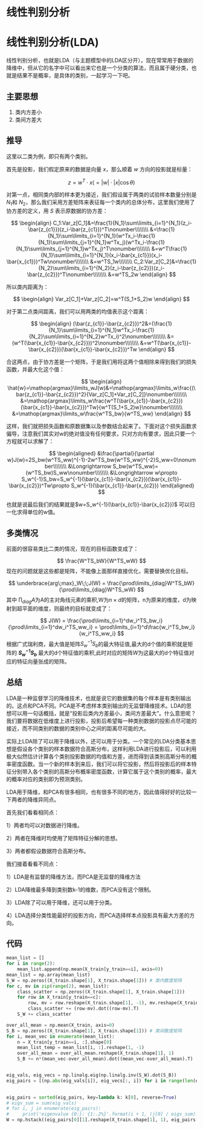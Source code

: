 # 线性判别分析



# 线性判别分析(LDA)
线性判别分析，也就是LDA（与主题模型中的LDA区分开），现在常常用于数据的降维中，但从它的名字中可以看出来它也是一个分类的算法，而且属于硬分类，也就是结果不是概率，是具体的类别，一起学习一下吧。
## 主要思想
1. 类内方差小
2. 类间方差大
## 推导
这里以二类为例，即只有两个类别。

首先是投影，我们假定原来的数据是向量 $x$，那么顺着 $w$ 方向的投影就是标量：

$$
z=w^T\cdot x(=|w|\cdot|x|\cos\theta)
$$

对第一点，相同类内部的样本更为接近，我们假设属于两类的试验样本数量分别是 $N_1$和 $N_2$，那么我们采用方差矩阵来表征每一个类内的总体分布，这里我们使用了协方差的定义，用 $S$ 表示原数据的协方差：

$$
\begin{align}
C_1:Var_z[C_1]&=\frac{1}{N_1}\sum\limits_{i=1}^{N_1}(z_i-\bar{z_{c1}})(z_i-\bar{z_{c1}})^T\nonumber\\\\\\\\
&=\frac{1}{N_1}\sum\limits_{i=1}^{N_1}(w^Tx_i-\frac{1}{N_1}\sum\limits_{j=1}^{N_1}w^Tx_j)(w^Tx_i-\frac{1}{N_1}\sum\limits_{j=1}^{N_1}w^Tx_j)^T\nonumber\\\\\\\\
&=w^T\frac{1}{N_1}\sum\limits_{i=1}^{N_1}(x_i-\bar{x_{c1}})(x_i-\bar{x_{c1}})^Tw\nonumber\\\\\\\\
&=w^TS_1w\\\\\\\\
C_2:Var_z[C_2]&=\frac{1}{N_2}\sum\limits_{i=1}^{N_2}(z_i-\bar{z_{c2}})(z_i-\bar{z_{c2}})^T\nonumber\\\\\\\\
&=w^TS_2w
\end{align}
$$

所以类内距离为：

$$
\begin{align}
Var_z[C_1]+Var_z[C_2]=w^T(S_1+S_2)w
\end{align}
$$


对于第二点类间距离，我们可以用两类的均值表示这个距离：

$$
\begin{align}
(\bar{z_{c1}}-\bar{z_{c2}})^2&=(\frac{1}{N_1}\sum\limits_{i=1}^{N_1}w^Tx_i-\frac{1}{N_2}\sum\limits_{i=1}^{N_2}w^Tx_i)^2\nonumber\\\\\\\\
&=(w^T(\bar{x_{c1}}-\bar{x_{c2}}))^2\nonumber\\\\\\\\
&=w^T(\bar{x_{c1}}-\bar{x_{c2}})(\bar{x_{c1}}-\bar{x_{c2}})^Tw
\end{align}
$$

合这两点，由于协方差是一个矩阵，于是我们用将这两个值相除来得到我们的损失函数，并最大化这个值：

$$
\begin{align}
\hat{w}=\mathop{argmax}\limits_wJ(w)&=\mathop{argmax}\limits_w\frac{(\bar{z_{c1}}-\bar{z_{c2}})^2}{Var_z[C_1]+Var_z[C_2]}\nonumber\\\\\\\\
&=\mathop{argmax}\limits_w\frac{w^T(\bar{x_{c1}}-\bar{x_{c2}})(\bar{x_{c1}}-\bar{x_{c2}})^Tw}{w^T(S_1+S_2)w}\nonumber\\\\\\\\
&=\mathop{argmax}\limits_w\frac{w^TS_bw}{w^TS_ww}
\end{align}
$$

这样，我们就把损失函数和原数据集以及参数结合起来了。下面对这个损失函数求偏导，注意我们其实对w的绝对值没有任何要求，只对方向有要求，因此只要一个方程就可以求解了：

$$
\begin{aligned}
&\frac{\partial}{\partial w}J(w)=2S_bw(w^TS_ww)^{-1}-2w^TS_bw(w^TS_ww)^{-2}S_ww=0\nonumber\\\\\\\\
&\Longrightarrow S_bw(w^TS_ww)=(w^TS_bw)S_ww\nonumber\\\\\\\\
&\Longrightarrow w\propto S_w^{-1}S_bw=S_w^{-1}(\bar{x_{c1}}-\bar{x_{c2}})(\bar{x_{c1}}-\bar{x_{c2}})^Tw\propto S_w^{-1}(\bar{x_{c1}}-\bar{x_{c2}})
\end{aligned}
$$

也就是说最后我们的结果就是$w=S_w^{-1}(\bar{x_{c1}}-\bar{x_{c2}})$
可以归一化求得单位的w值。

## 多类情况
前面的很容易类比二类的情况，现在的目标函数变成了：

$$
\frac{W^TS_bW}{W^TS_wW}
$$
现在的问题就是这些都是矩阵，不能像上面那样直接优化，需要替换优化目标。

$$
\underbrace{arg\;max}_W\;\;J(W) = \frac{\prod\limits_{diag}W^TS_bW}{\prod\limits_{diag}W^TS_wW}
$$
其中 $\prod_{diag}A$为A的主对角线元素的乘积,W为$n \times d$的矩阵，n为原来的维度，d为映射到超平面的维度，则最终的目标就变成了：

$$
J(W) = \frac{\prod\limits_{i=1}^dw_i^TS_bw_i}{\prod\limits_{i=1}^dw_i^TS_ww_i} = \prod\limits_{i=1}^d\frac{w_i^TS_bw_i}{w_i^TS_ww_i}
$$
根据广式瑞利商，最大值是矩阵$S_w^{-1}S_b$的最大特征值,最大的d个值的乘积就是矩阵的 **$S_w^{-1}S_b$** 最大的d个特征值的乘积,此时对应的矩阵$W$为这最大的d个特征值对应的特征向量张成的矩阵。

## 总结
LDA是一种监督学习的降维技术，也就是说它的数据集的每个样本是有类别输出的。这点和PCA不同。PCA是不考虑样本类别输出的无监督降维技术。LDA的思想可以用一句话概括，就是“投影后类内方差最小，类间方差最大”。什么意思呢？ 我们要将数据在低维度上进行投影，投影后希望每一种类别数据的投影点尽可能的接近，而不同类别的数据的类别中心之间的距离尽可能的大。



实际上LDA除了可以用于降维以外，还可以用于分类。一个常见的LDA分类基本思想是假设各个类别的样本数据符合高斯分布，这样利用LDA进行投影后，可以利用极大似然估计计算各个类别投影数据的均值和方差，进而得到该类别高斯分布的概率密度函数。当一个新的样本到来后，我们可以将它投影，然后将投影后的样本特征分别带入各个类别的高斯分布概率密度函数，计算它属于这个类别的概率，最大的概率对应的类别即为预测类别。

LDA用于降维，和PCA有很多相同，也有很多不同的地方，因此值得好好的比较一下两者的降维异同点。

首先我们看看相同点：

1）两者均可以对数据进行降维。

2）两者在降维时均使用了矩阵特征分解的思想。

3）两者都假设数据符合高斯分布。

我们接着看看不同点：

1）LDA是有监督的降维方法，而PCA是无监督的降维方法

2）LDA降维最多降到类别数k-1的维数，而PCA没有这个限制。

3）LDA除了可以用于降维，还可以用于分类。

4）LDA选择分类性能最好的投影方向，而PCA选择样本点投影具有最大方差的方向。

## 代码

```python
mean_list = []
for i in range(2):
    mean_list.append(np.mean(X_train[y_train==i], axis=0))
mean_list = np.array(mean_list)
S_W = np.zeros((X_train.shape[1], X_train.shape[1])) # 类内散度矩阵
for c, mv in zip(range(2), mean_list):
    class_scatter = np.zeros((X_train.shape[1], X_train.shape[1]))
    for row in X_train[y_train==c]:
        row, mv = row.reshape(X_train.shape[1], -1), mv.reshape(X_train.shape[1], -1)
        class_scatter += (row-mv).dot((row-mv).T)
    S_W += class_scatter

over_all_mean = np.mean(X_train, axis=0)
S_B = np.zeros((X_train.shape[1], X_train.shape[1])) # 类间散度矩阵
for i, mean_vec in enumerate(mean_list):
    n = X_train[y_train==i, :].shape[0]
    mean_list_temp = mean_list[i, :].reshape(1, -1)
    over_all_mean = over_all_mean.reshape(X_train.shape[1], 1)
    S_B += n*(mean_vec-over_all_mean).dot((mean_vec-over_all_mean).T)


eig_vals, eig_vecs = np.linalg.eig(np.linalg.inv(S_W).dot(S_B))
eig_pairs = [(np.abs(eig_vals[i]), eig_vecs[:, i]) for i in range(len(eig_vals))]
 

eig_pairs = sorted(eig_pairs, key=lambda k: k[0], reverse=True)
# eigv_sum = sum(eig_vals)
# for i, j in enumerate(eig_pairs):
#     print('eigenvalue {0:}: {1:.2%}'.format(i + 1, (j[0] / eigv_sum).real)) # 根据百分比显示特征值，从而选取最大的n个特征值
W = np.hstack((eig_pairs[0][1].reshape(X_train.shape[1], 1), eig_pairs[1][1].reshape(X_train.shape[1], 1)))
```
